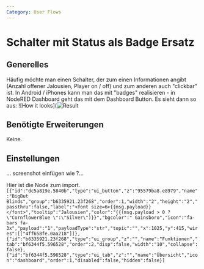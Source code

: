 ```yaml
---
Category: User Flows
---
```


# Schalter mit Status als Badge Ersatz

## Generelles
Häufig möchte man einen Schalter, der zum einen Informationen angibt (Anzahl offener Jalousien, Player on / off) und zum anderen auch "clickbar" ist. In Android / iPhones kann man das mit "badges" realisieren - in NodeRED Dashboard geht das mit dem Dashboard Button. Es sieht dann so aus: 
![How it looks](![Result](https://github.com/rdmtc/RedMatic/wiki/Schalter-mit-Status-als-Badge-Ersatz)

## Benötigte Erweiterungen
Keine.

## Einstellungen
… screenshot einfügen wie ?… 

Hier ist die Node zum import. 
`[{"id":"dc5a819e.5840b","type":"ui_button","z":"95579ba8.e8979","name":"BigBut Blinds","group":"b6335921.23f268","order":1,"width":"2","height":"2","passthru":false,"label":"<font size=6>{{msg.payload}}</font>","tooltip":"Jalousien","color":"{{(msg.payload > 0 ?\"CornflowerBlue \":\"Silver\")}}","bgcolor":" Gainsboro","icon":"fa-bars fa-3x","payload":"1","payloadType":"str","topic":"","x":1025,"y":415,"wires":[["4ff658fe.0aa218"]]},{"id":"b6335921.23f268","type":"ui_group","z":"","name":"Funktionen","tab":"bf6344f5.596528","order":2,"disp":false,"width":"10","collapse":false},{"id":"bf6344f5.596528","type":"ui_tab","z":"","name":"Übersicht","icon":"dashboard","order":1,"disabled":false,"hidden":false}]`